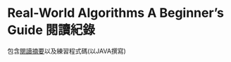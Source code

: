 # Real-World Algorithms A Beginner’s Guide 閱讀紀錄

包含[閱讀摘要](https://github.com/jenhaoyang/algorithms_rwa/wiki)以及練習程式碼(以JAVA撰寫)
